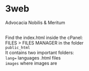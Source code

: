 # 3web
Advocacia Nobilis &amp; Meritum <br> <br>

Find the index.html inside the cPanel: <br>
FILES > FILES MANAGER in the folder <br>
``` public_html ``` <br>
It contains two important folders: <br>
``` lang= ``` languages .html files <br>
``` images ``` where images are <br>
